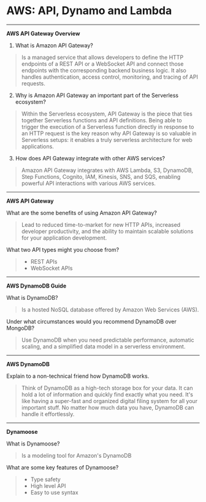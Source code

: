 # AWS: API, Dynamo and Lambda

----

**AWS API Gateway Overview**

1. What is Amazon API Gateway?

> Is a managed service that allows developers to define the HTTP endpoints of a REST API or a WebSocket API and connect those endpoints with the corresponding backend business logic. It also handles authentication, access control, monitoring, and tracing of API requests.


2. Why is Amazon API Gateway an important part of the Serverless ecosystem?

> Within the Serverless ecosystem, API Gateway is the piece that ties together Serverless functions and API definitions. Being able to trigger the execution of a Serverless function directly in response to an HTTP request is the key reason why API Gateway is so valuable in Serverless setups: it enables a truly serverless architecture for web applications. 


3. How does API Gateway integrate with other AWS services?

> Amazon API Gateway integrates with AWS Lambda, S3, DynamoDB, Step Functions, Cognito, IAM, Kinesis, SNS, and SQS, enabling powerful API interactions with various AWS services.

----

**AWS API Gateway**

What are the some benefits of using Amazon API Gateway?

> Lead to reduced time-to-market for new HTTP APIs, increased developer productivity, and the ability to maintain scalable solutions for your application development.

What two API types might you choose from?

>* REST APIs
>* WebSocket APIs


----

**AWS DynamoDB Guide**

What is DynamoDB?

> Is a hosted NoSQL database offered by Amazon Web Services (AWS). 

Under what circumstances would you recommend DynamoDB over MongoDB?

> Use DynamoDB when you need predictable performance, automatic scaling, and a simplified data model in a serverless environment.

----

**AWS DynamoDB**

Explain to a non-technical friend how DynamoDB works.

> Think of DynamoDB as a high-tech storage box for your data. It can hold a lot of information and quickly find exactly what you need. It's like having a super-fast and organized digital filing system for all your important stuff. No matter how much data you have, DynamoDB can handle it effortlessly.


----

**Dynamoose**

What is Dynamoose?

>  Is a modeling tool for Amazon's DynamoDB

What are some key features of Dynamoose?

> * Type safety
> * High level API
> * Easy to use syntax